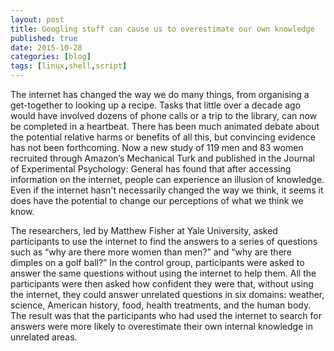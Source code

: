 ```yaml
---
layout: post
title: Googling stuff can cause us to overestimate our own knowledge
published: true
date: 2015-10-28
categories: [blog]
tags: [linux,shell,script]
---
```

The internet has changed the way we do many things, from organising a get-together to looking up a recipe. Tasks that little over a decade ago would have involved dozens of phone calls or a trip to the library, can now be completed in a heartbeat. There has been much animated debate about the potential relative harms or benefits of all this, but convincing evidence has not been forthcoming. Now a new study of 119 men and 83 women recruited through Amazon’s Mechanical Turk and published in the Journal of Experimental Psychology: General has found that after accessing information on the internet, people can experience an illusion of knowledge. Even if the internet hasn't necessarily changed the way we think, it seems it does have the potential to change our perceptions of what we think we know.

The researchers, led by Matthew Fisher at Yale University, asked participants to use the internet to find the answers to a series of questions such as “why are there more women than men?” and “why are there dimples on a golf ball?” In the control group, participants were asked to answer the same questions without using the internet to help them. All the participants were then asked how confident they were that, without using the internet, they could answer unrelated questions in six domains: weather, science, American history, food, health treatments, and the human body. The result was that the participants who had used the internet to search for answers were more likely to overestimate their own internal knowledge in unrelated areas.
